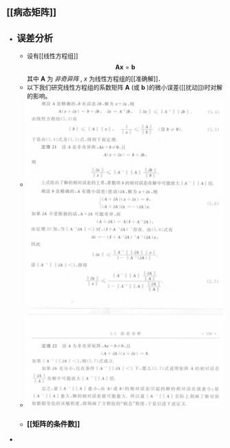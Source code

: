 ## [[病态矩阵]]
- ## 误差分析
	- 设有[[线性方程组]] 
	  $$\boldsymbol{Ax}=\boldsymbol b$$
	  其中 $\boldsymbol A$ 为 *非奇异阵* , $x$ 为线性方程组的[[准确解]]．
	- 以下我们研究线性方程组的系数矩阵 $\boldsymbol A$ (或 $\boldsymbol b$ )的微小误差([[扰动]])时对解的影响。
	- ![image.png](../assets/image_1703105225924_0.png)
	- ![image.png](../assets/image_1703105393111_0.png)
	- ### [[矩阵的条件数]]
-